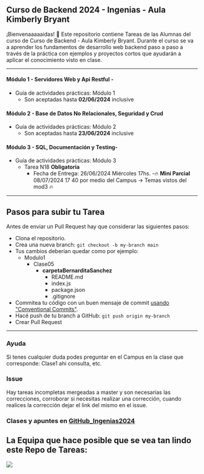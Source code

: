 ## Curso de Backend 2024 - Ingenias - Aula Kimberly Bryant

¡Bienvenaaaaaidas! 👋 Este repositorio contiene Tareas de las Alumnas del curso de Curso de Backend - Aula Kimberly Bryant. Durante el curso se va a aprender los fundamentos de desarrollo web backend paso a paso a través de la práctica con ejemplos y proyectos cortos que ayudarán a aplicar el conocimiento visto en clase. 

---

#### Módulo 1 - Servidores Web y Api Restful -
* Guía de actividades prácticas: Módulo 1
  - Son aceptadas hasta **02/06/2024** inclusive

#### Módulo 2 - Base de Datos No Relacionales, Seguridad y Crud 
* Guía de actividades prácticas: Módulo 2
  - Son aceptadas hasta **23/06/2024** inclusive

#### Módulo 3 - SQL, Documentación y Testing- 
* Guía de actividades prácticas: Módulo 3
  - Tarea N18 **Obligatoria**
    - Fecha de Entrega: 26/06/2024 Miércoles 17hs.
    -🔥 **Mini Parcial** 08/07/2024 17 40 por medio del Campus -> Temas vistos del mod3 🔥

---

## Pasos para subir tu Tarea

Antes de enviar un Pull Request hay que considerar las siguientes pasos:

- Clona el repositorio.
- Crea una nueva branch: `git checkout -b my-branch main`
- Tus cambios deberían quedar como por ejemplo:
    - Modulo1
        - Clase05
            -  **carpetaBernarditaSanchez**
                - README.md
                - index.js
                - package.json
                - .gitignore
- Commitea tu código con un buen mensaje de commit [usando "Conventional Commits"](https://www.youtube.com/watch?v=SigVVJmUGv8).
- Hacé push de tu branch a GitHub: `git push origin my-branch`
- Crear Pull Request

---

### Ayuda

Si tenes  cualquier duda podes preguntar en el Campus en la clase que corresponde: Clase1 ahi consulta, etc.

### Issue

Hay tareas incompletas mergeadas a master y son necesarias las correcciones, corroborar si necesitas realizar una corrección, cuando realices la corrección dejar el link del mismo en el issue.

### Clases y apuntes en [GitHub_Ingenias2024](https://github.com/jeanmunoz23/Ingenias-Backend-2024)

## La Equipa que hace posible que se vea tan lindo este Repo de Tareas:

<a href="https://github.com/mariaelisaaraya/tareasIngeniasAlumnas/graphs/contributors">
  <img src="https://contrib.rocks/image?repo=mariaelisaaraya/tareasIngeniasAlumnas" />
</a>
